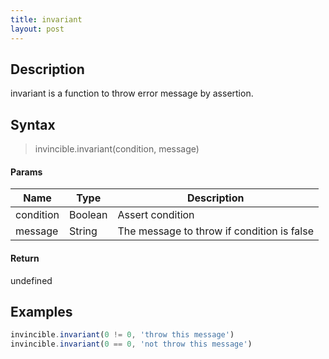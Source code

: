 ```yaml
---
title: invariant
layout: post
---
```


## Description

invariant is a function to throw error message by assertion.

## Syntax

> invincible.invariant(condition, message)

#### Params

Name | Type | Description
--- | --- | ---
condition | Boolean | Assert condition
message | String | The message to throw if condition is false

#### Return

undefined

## Examples

``` js
invincible.invariant(0 != 0, 'throw this message')
invincible.invariant(0 == 0, 'not throw this message')
```
